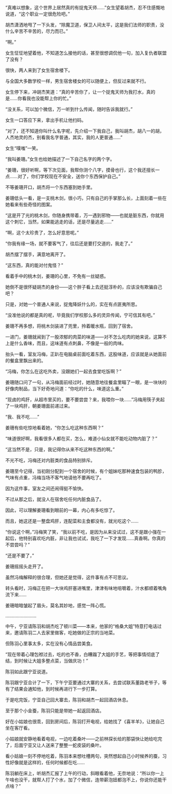 “真难以想象，这个世界上居然真的有捉鬼天师……”女生望着胡杰，忍不住感慨地说道，“这个职业一定很危险吧。”

胡杰潇洒地甩了一下头发，“除魔卫道，保卫人间太平，这是我们法师的职责，没什么辛苦不辛苦的，尽力而已。”

“啊。”

女生怔怔地望着他，不知道怎么接他的话，甚至很想调侃他一句，加入复仇者联盟了没有？

很快，两人来到了女生宿舍楼下。

与全国大多数学校一样，男生宿舍楼女的可以随便上，但反过来就不行。

女生停下来，冲胡杰笑道：“真的辛苦你了，让一个捉鬼天师为我打水，真的是……你看我也没能帮上你的忙。”

“没关系，可以加个微信，万一听到什么传闻，随时告诉我就行。”

女生一口答应下来，拿出手机让他扫码。

“对了，还不知道你叫什么名字呢，先介绍一下我自己，我叫胡杰，胡八一的胡，人杰地灵的杰，别看我名字普通，其实，我的人更普通……”

女生“噗嗤”一笑。

“我叫姜珊。”女生也给她描述了一下自己名字的两个字。

“姜珊，很好听啊，等下次见面，我帮你测个八字，摸骨也行，这个我还擅长一点……对了，你们学校现在不安全，送你个东西保护自己。”

不等姜珊开口，胡杰将一个东西塞到她手里。

姜珊低头一看，是一支桃木剑，很小巧，只有自己的手掌那么长，上面刻着一些在她看来有些奇怪的图案。

“这是开了光的桃木剑，你随身携带着，万一遇到邪物——也就是脏东西，你就用这个刺它，当然，如果能逃走的话，还是尽量逃走……”

“啊，这个太珍贵了，怎么好意思呢。”

“你我有缘一场，就不要客气了，往后还是要打交道的，我走了。”

胡杰摆了摆手，满意地离开了。

“这东西，真的能对付鬼怪？”

看着手中的桃木剑，姜珊的心里，不免有一丝疑惑。

她倒不是很怀疑胡杰的身份——这个胖子看上去还挺淳朴的，应该没有欺骗自己吧？

只是，对她一个普通人来说，捉鬼降妖什么的，实在有点匪夷所思。

“没准他说的都是真的呢，毕竟我们学校那么多的灵异传闻，宁可信其有吧。”

姜珊不再多想，将桃木剑装进了兜里，拎着暖水瓶，回到了宿舍。

一进门，姜珊就闻到了一股浓郁的肉菜的味道——对不怎么吃肉的她来说，这算不上是什么香味，而且，这味道有点刺鼻，不像是一般的肉味。

抬头一看，室友冯梅，正趴在电脑桌前面吃着东西，这股味道，应该就是从她面前的餐盒里飘出来的。

“冯梅，你怎么在这吃外卖，没跟她们一起去食堂吃饭啊？”

姜珊随口问了一句，从冯梅面前经过时，她随意地往餐盒里瞄了一眼，是一块块的好像肉制品，当下好奇地问道：“你吃的什么，味道这么重。”

“现卤的鸡肝，从超市里买的，要不要尝尝？来，我喂你一块……”冯梅用筷子夹起了一块鸡肝，朝姜珊面前递过来。

“我、我不吃……”

姜珊有些吃惊地看着她，“你怎么吃这种东西啊？”

“味道很好啊，我看很多人都在买，怎么，难道小仙女就不能吃动物内脏了？”

“这当然不是，只是，我记得你从来不吃这种东西的啊。”

不光不吃，冯梅还对内脏类的食品特别排斥。

姜珊至今记得，当初刚分配到一个宿舍的时候，有个姐妹吃那种速食包装的鸭胗，气味有点重，冯梅当场不客气地请他不要再吃了。

因为这件事，室友之间还闹得挺不愉快。

不过从那之后，就没人在宿舍吃任何内脏食品了。

因此，可以理解姜珊看到眼前的一幕，内心有多吃惊了。

而且，她这还是一整盘鸡肝，连配菜和主食都没有，就光吃这个……

“你说这个啊，”冯梅笑了笑，“我以前不吃，是因为从来没试过，这不是跟小强在一起后，他特别喜欢吃内脏，非让我也试试，我吃了一下才发现……真香啊。你真的不尝尝吗？”

“还是不要了，”

姜珊摇摇头走开了。

虽然冯梅解释的很合理，但她还是觉得，这件事有点不可思议。

转头看时，冯梅正在把一大块鸡肝塞进嘴里，津津有味地咀嚼着，汁水都顺着嘴角流下来……

姜珊暗暗皱起了眉头，莫名其妙地，感觉一阵心慌。

……………………

中午，宁亚请陈羽和胡杰吃了顿川菜——本来，他家的“格桑大姐”特意打电话过来，邀请陈羽二人去家里做客，吃她做的正宗的当地菜。

但陈羽心里事太多，实在没有心情品尝美食。

“现在带着心理包袱过去，吃的也不香，白糟蹋了大姐的手艺，等把事情彻底了结，到时候让大姐多整点菜，当做庆功！”

陈羽如此跟宁亚说道。

陈羽跟宁亚合计了一下，下午宁亚要通过大寨的关系，去尝试联系董路老爷子，等有了结果会通知他，到时候再进行下一步打算。

于是吃完饭，宁亚自己回大寨去，陈羽和胡杰一起回酒店休息。

至于那个小金蚕，陈羽只能是带她一起返回酒店。

好在小姑娘也很乖，回到房间后，陈羽打开电视，给她找了《喜羊羊》，让她自己坐在客厅看。

小姑娘就安静地看着电视，一边吃着桑叶——之前林探长给的那袋快让她给吃完了，后面宁亚又让人送来了整整一蛇皮袋的桑叶。

看小姑娘一刻不停地吃着，陈羽本来想吐槽两句，突然想起自己小时候养的蚕，习性好像就是这样的，任何时候都在吃……

陈羽躺在床上，听胡杰汇报了上午的行动，斜眼看着他，无奈地说：“所以你一上午啥也没干，就帮人打了个水，加了个微信，连带薪泡妞都泡不上，你说你还能干点啥？”
